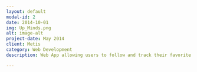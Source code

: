 ```yaml
---
layout: default
modal-id: 2
date: 2014-10-01
img: Up_Minds.png
alt: image-alt
project-date: May 2014
client: Metis
category: Web Development
description: Web App allowing users to follow and track their favorite bands and upcoming tour dates.  Users will also be able to track when audio recordings of the artists shows become available.

---
```

